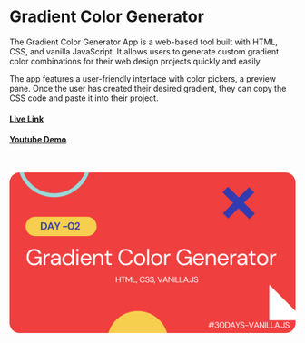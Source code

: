 # Gradient Color Generator

The Gradient Color Generator App is a web-based tool built with HTML, CSS, and vanilla JavaScript. It allows users to generate custom gradient color combinations for their web design projects quickly and easily.

The app features a user-friendly interface with color pickers, a preview pane. Once the user has created their desired gradient, they can copy the CSS code and paste it into their project.

#### [Live Link]()

#### [Youtube Demo](https://youtu.be/PMI-RGcb9P8)

<br/>

![Demo-screenshot-1](./assests/img/gradientGenerator.png)
